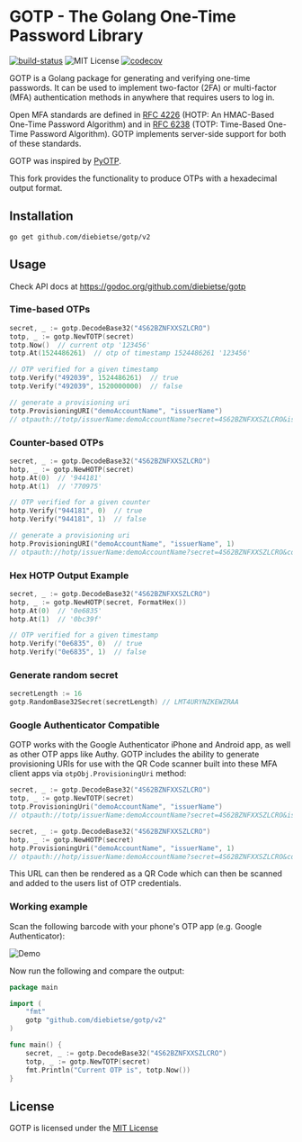 # GOTP - The Golang One-Time Password Library

[![build-status][build-status]][build-status] ![MIT License][license-badge]
[![codecov](https://codecov.io/gh/diebietse/gotp/branch/master/graph/badge.svg)](https://codecov.io/gh/diebietse/gotp)

GOTP is a Golang package for generating and verifying one-time passwords. It can be used to implement two-factor (2FA) or multi-factor (MFA) authentication methods in anywhere that requires users to log in.

Open MFA standards are defined in [RFC 4226][rfc-4226] (HOTP: An HMAC-Based One-Time Password Algorithm) and in [RFC 6238][rfc-6238] (TOTP: Time-Based One-Time Password Algorithm). GOTP implements server-side support for both of these standards.

GOTP was inspired by [PyOTP][py-otp].

This fork provides the functionality to produce OTPs with a hexadecimal output format.

## Installation

```console
go get github.com/diebietse/gotp/v2
```

## Usage

Check API docs at <https://godoc.org/github.com/diebietse/gotp>

### Time-based OTPs

```Go
secret, _ := gotp.DecodeBase32("4S62BZNFXXSZLCRO")
totp, _ := gotp.NewTOTP(secret)
totp.Now()  // current otp '123456'
totp.At(1524486261)  // otp of timestamp 1524486261 '123456'

// OTP verified for a given timestamp
totp.Verify("492039", 1524486261)  // true
totp.Verify("492039", 1520000000)  // false

// generate a provisioning uri
totp.ProvisioningURI("demoAccountName", "issuerName")
// otpauth://totp/issuerName:demoAccountName?secret=4S62BZNFXXSZLCRO&issuer=issuerName
```

### Counter-based OTPs

```Go
secret, _ := gotp.DecodeBase32("4S62BZNFXXSZLCRO")
hotp, _ := gotp.NewHOTP(secret)
hotp.At(0)  // '944181'
hotp.At(1)  // '770975'

// OTP verified for a given counter
hotp.Verify("944181", 0)  // true
hotp.Verify("944181", 1)  // false

// generate a provisioning uri
hotp.ProvisioningURI("demoAccountName", "issuerName", 1)
// otpauth://hotp/issuerName:demoAccountName?secret=4S62BZNFXXSZLCRO&counter=1&issuer=issuerName
```

### Hex HOTP Output Example

```Go
secret, _ := gotp.DecodeBase32("4S62BZNFXXSZLCRO")
hotp, _ := gotp.NewHOTP(secret, FormatHex())
hotp.At(0)  // '0e6835'
hotp.At(1)  // '0bc39f'

// OTP verified for a given timestamp
hotp.Verify("0e6835", 0)  // true
hotp.Verify("0e6835", 1)  // false
```

### Generate random secret

```Go
secretLength := 16
gotp.RandomBase32Secret(secretLength) // LMT4URYNZKEWZRAA
```

### Google Authenticator Compatible

GOTP works with the Google Authenticator iPhone and Android app, as well as other OTP apps like Authy.
GOTP includes the ability to generate provisioning URIs for use with the QR Code
scanner built into these MFA client apps via `otpObj.ProvisioningUri` method:

```Go
secret, _ := gotp.DecodeBase32("4S62BZNFXXSZLCRO")
totp, _ := gotp.NewTOTP(secret)
totp.ProvisioningUri("demoAccountName", "issuerName")
// otpauth://totp/issuerName:demoAccountName?secret=4S62BZNFXXSZLCRO&issuer=issuerName

secret, _ := gotp.DecodeBase32("4S62BZNFXXSZLCRO")
hotp, _ := gotp.NewHOTP(secret)
hotp.ProvisioningUri("demoAccountName", "issuerName", 1)
// otpauth://hotp/issuerName:demoAccountName?secret=4S62BZNFXXSZLCRO&counter=1&issuer=issuerName
```

This URL can then be rendered as a QR Code which can then be scanned and added to the users list of OTP credentials.

### Working example

Scan the following barcode with your phone's OTP app (e.g. Google Authenticator):

![Demo](https://user-images.githubusercontent.com/5506906/39129827-0f12b582-473e-11e8-9c19-5e4f071eed26.png)

Now run the following and compare the output:

```Go
package main

import (
	"fmt"
	gotp "github.com/diebietse/gotp/v2"
)

func main() {
	secret, _ := gotp.DecodeBase32("4S62BZNFXXSZLCRO")
	totp, _ := gotp.NewTOTP(secret)
	fmt.Println("Current OTP is", totp.Now())
}
```

## License

GOTP is licensed under the [MIT License][license]

[build-status]: https://travis-ci.org/diebietse/gotp.svg?branch=master
[license-badge]: https://img.shields.io/badge/license-MIT-000000.svg
[rfc-4226]: https://tools.ietf.org/html/rfc4226 "RFC 4226"
[rfc-6238]: https://tools.ietf.org/html/rfc6238 "RFC 6238"
[py-otp]: https://github.com/pyotp/pyotp
[license]: https://github.com/diebietse/gotp/blob/master/LICENSE
